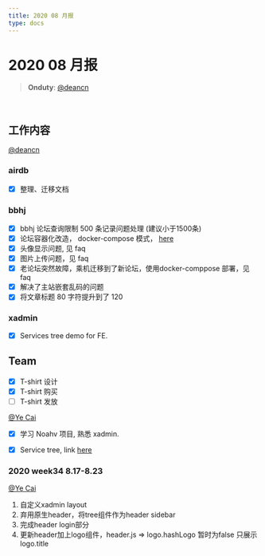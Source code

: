 ```yaml
---
title: 2020 08 月报
type: docs
---
```



#  2020 08 月报

> **Onduty**: [@deancn](https://github.com/deancn)
<br>

## 工作内容

[@deancn](https://github.com/deancn)

### airdb

- [X] 整理、迁移文档

### bbhj 

- [X] bbhj 论坛查询限制 500 条记录问题处理 (建议小于1500条)
- [X] 论坛容器化改造， docker-compose 模式， [here](https://github.com/airdb/bbhj)
- [X] 头像显示问题, 见 faq
- [X] 图片上传问题，见 faq
- [X] 老论坛突然故障，乘机迁移到了新论坛，使用docker-comppose 部署，见 faq
- [X] 解决了主站嵌套乱码的问题
- [X] 将文章标题 80 字符提升到了 120

### xadmin

- [X] Services tree demo for FE. 

## Team
- [X] T-shirt 设计
- [X] T-shirt 购买
- [ ] T-shirt 发放

[@Ye Cai](https://github.com/yeecai)

- [X] 学习 Noahv 项目, 熟悉 xadmin.
- [X] Service tree, link [here](https://xadmin.airdb.com/#/bbs/list)


### 2020 week34 8.17-8.23
[@Ye Cai](https://github.com/yeecai)

1. 自定义xadmin layout
2. 弃用原生header，将tree组件作为header sidebar
3. 完成header login部分
4. 更新header加上logo组件，header.js => logo.hashLogo 暂时为false 只展示logo.title
